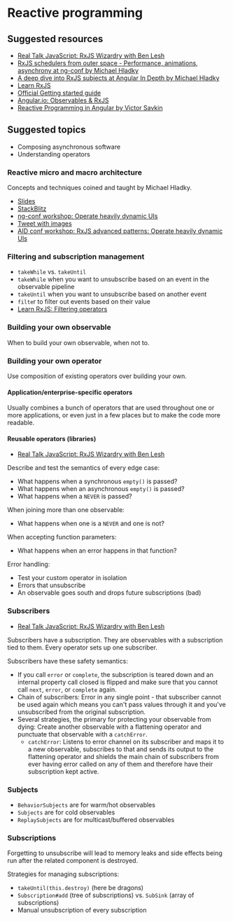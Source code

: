 # Reactive programming

## Suggested resources
- [Real Talk JavaScript: RxJS Wizardry with Ben Lesh](https://realtalkjavascript.simplecast.fm/39f4a2e2)
- [RxJS schedulers from outer space - Performance, animations, asynchrony at ng-conf by Michael Hladky](https://youtu.be/wfSKE7GtKhU)
- [A deep dive into RxJS subjects at Angular In Depth by Michael Hladky](https://www.youtube.com/watch?v=y2aBiA5N4h8)
- [Learn RxJS](https://www.learnrxjs.io/)
- [Official Getting started guide](https://rxjs.dev/guide/overview)
- [Angular.io: Observables & RxJS](https://angular.io/guide/observables)
- [Reactive Programming in Angular by Victor Savkin](https://blog.nrwl.io/reactive-programming-in-angular-7dcded697e6c)

## Suggested topics
- Composing asynchronous software
- Understanding operators

### Reactive micro and macro architecture
Concepts and techniques coined and taught by Michael Hladky.

- [Slides](https://docs.google.com/presentation/d/1G76QJ6EC1mwUt99exVyQqwU7FutXbulA8flweWJKubQ/edit#slide=id.g4de9327dad_0_21)
- [StackBlitz](https://stackblitz.com/edit/rxjs-operating-heavily-dynamic-uis)
- [ng-conf workshop: Operate heavily dynamic UIs](https://youtu.be/XKfhGntZROQ)
- [Tweet with images](https://twitter.com/Michael_Hladky/status/1136327245050630144)
- [AID conf workshop: RxJS advanced patterns: Operate heavily dynamic UIs](https://www.youtube.com/watch?v=3aiJ3XX_vpQ)

### Filtering and subscription management
- `takeWhile` vs. `takeUntil`
- `takeWhile` when you want to unsubscribe based on an event in the observable
  pipeline
- `takeUntil` when you want to unsubscribe based on another event
- `filte`r to filter out events based on their value
- [Learn RxJS: Filtering operators](https://www.learnrxjs.io/operators/filtering/)

### Building your own observable
When to build your own observable, when not to.

### Building your own operator
Use composition of existing operators over building your own.

#### Application/enterprise-specific operators
Usually combines a bunch of operators that are used throughout one or more
applications, or even just in a few places but to make the code more readable.

#### Reusable operators (libraries)
- [Real Talk JavaScript: RxJS Wizardry with Ben Lesh](https://realtalkjavascript.simplecast.fm/39f4a2e2)

Describe and test the semantics of every edge case:
- What happens when a synchronous `empty()` is passed?
- What happens when an asynchronous `empty()` is passed?
- What happens when a `NEVER` is passed?

When joining more than one observable:
- What happens when one is a `NEVER` and one is not?

When accepting function parameters:
- What happens when an error happens in that function?

Error handling:
- Test your custom operator in isolation
- Errors that unsubscribe
- An observable goes south and drops future subscriptions (bad)

### Subscribers
- [Real Talk JavaScript: RxJS Wizardry with Ben Lesh](https://realtalkjavascript.simplecast.fm/39f4a2e2)

Subscribers have a subscription. They are observables with a subscription tied
to them. Every operator sets up one subscriber.

Subscribers have these safety semantics:
- If you call `error` or `complete`, the subscription is teared down and an
  internal property call closed is flipped and make sure that you cannot call
  `next`, `error`, or `complete` again.
- Chain of subscribers: Error in any single point - that subscriber cannot be
  used again which means you can't pass values through it and you've
  unsubscribed from the original subscription.
- Several strategies, the primary for protecting your observable from dying:
  Create another observable with a flattening operator and punctuate that
  observable with a `catchError`.
  - `catchError`: Listens to error channel on its subscriber and maps it to a
  new observable, subscribes to that and sends its output to the flattening
  operator and shields the main chain of subscribers from ever having error
  called on any of them and therefore have their subscription kept active.

### Subjects
- `BehaviorSubjects` are for warm/hot observables
- `Subjects` are for cold observables
- `ReplaySubjects` are for multicast/buffered observables

### Subscriptions
Forgetting to unsubscribe will lead to memory leaks and side effects being run
after the related component is destroyed.

Strategies for managing subscriptions:
- `takeUntil(this.destroy)` (here be dragons)
- `Subscription#add` (tree of subscriptions) vs. `SubSink` (array of
  subscriptions)
- Manual unsubscription of every subscription
